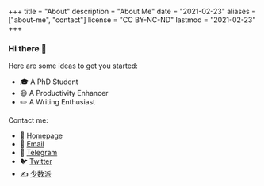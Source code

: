 +++
title = "About"
description = "About Me"
date = "2021-02-23"
aliases = ["about-me", "contact"]
license = "CC BY-NC-ND"
lastmod = "2021-02-23"
+++

### Hi there 👋

Here are some ideas to get you started:

- 🎓 A PhD Student
- 😄 A Productivity Enhancer
- ✏️ A Writing Enthusiast

Contact me:

- 📝 [Homepage](https://retompi.com)
- 📧 [Email](mailto:retompi@gmail.com)
- 💬 [Telegram](https://t.me/tom_ben)
- 🐦 [Twitter](https://twitter.com/tombener)
- ✍️ [少数派](https://sspai.com/u/tomben)
